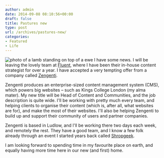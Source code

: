 ```yaml
---
author: admin
date: 2014-09-08 08:10:56+00:00
draft: false
title: Pastures new
type: post
url: /archives/pastures-new/
categories:
- Featured
- Life
---
```


![photo of a lamb standing on top of a ewe](http://zachbeauvais.com/wp-content/uploads/2015/09/14004566128_212990e1ed_bh1zhn.jpg)
I have some news. I will be leaving the lovely team at [Fluent](http://this.isfluent.com), where I have been their in-house content strategist for over a year. I have accepted a very tempting offer from a company called [Zengenti](http://zengenti.com).

Zengenti produces an enterprise-sized content management system (CMS), which powers big websites – such as Kings College London (my alma mater). My new title will be Head of Content and Communities, and the job description is quite wide. I'll be working with pretty much every team, and helping clients to organise their content (which is, after all, what websites are for), and make the most of their websites. I'll also be helping Zengenti to build up and support their community of users and partner companies.

Zengenti is based in Ludlow, and I'll be working there two days each week, and remotely the rest. They have a good team, and I know a few folk already through an event I started years back called [Shropgeek](http://www.shropgeek.co.uk/).

I am looking forward to spending time in my favourite place on earth, and equally having more time here in our new (and first) home.
